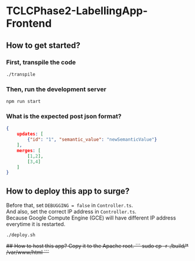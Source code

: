 # TCLCPhase2-LabellingApp-Frontend

## How to get started?
### First, transpile the code
```
./transpile
```

### Then, run the development server
```
npm run start
```

### What is the expected post json format?
```json
{
    updates: [
        {"id": "1", "semantic_value": "newSemanticValue"}
    ],
    merges: [
        [1,2],
        [3,4]
    ]
}
```

## How to deploy this app to surge?
Before that, set `DEBUGGING = false` in `Controller.ts`.  
And also, set the correct IP address in `Controller.ts`.  
Because Google Compute Engine (GCE) will have different IP address everytime it is restarted.
```
./deploy.sh
```

<del>
## How to host this app?
Copy it to the Apache root.
```
sudo cp -r ./build/* /var/www/html
```
</del>